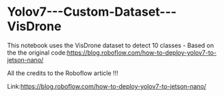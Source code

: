 # Yolov7---Custom-Dataset---VisDrone
This notebook  uses the VisDrone dataset to detect 10 classes - Based on the the original code:https://blog.roboflow.com/how-to-deploy-yolov7-to-jetson-nano/


All the credits to the Roboflow article !!!

Link:https://blog.roboflow.com/how-to-deploy-yolov7-to-jetson-nano/



